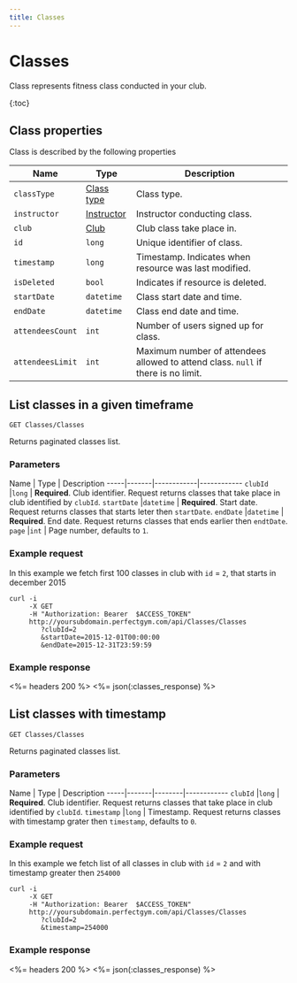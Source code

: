 ```yaml
---
title: Classes
---
```


# Classes

Class represents fitness class conducted in your club.

{:toc}


## <a name="properties"></a>Class properties

Class is described by the following properties

Name            | Type                        | Description
-----|----------|------------------------------------------
`classType`     |[Class type][ClassesType]    | Class type.
`instructor`    |[Instructor][Instructor]     | Instructor conducting class.
`club`			|[Club][Club]				  | Club class take place in.
`id`            |`long`                       | Unique identifier of class.
`timestamp`     |`long`                       | Timestamp. Indicates when resource was last modified.
`isDeleted`     |`bool`                       | Indicates if resource is deleted.
`startDate`     |`datetime`                   | Class start date and time.
`endDate`       |`datetime`                   | Class end date and time.
`attendeesCount`|`int`                        | Number of users signed up for class.
`attendeesLimit`|`int`                        | Maximum number of attendees allowed to attend class. `null` if there is no limit.




## List classes in a given timeframe

    GET Classes/Classes

Returns paginated classes list.


### Parameters

Name         | Type       | Description
-----|-------|------------|------------
`clubId`     |`long`      | **Required**. Club identifier. Request returns classes that take place in club identified by `clubId`.
`startDate`  |`datetime`  | **Required**. Start date. Request returns classes that starts leter then `startDate`.
`endDate`    |`datetime`  | **Required**. End date. Request returns classes that ends earlier then `endtDate`.
`page`       |`int`       | Page number, defaults to `1`.


### Example request

In this example we fetch first 100 classes in club with `id` = `2`, that starts in december 2015

``` command-line
curl -i 
     -X GET 
     -H "Authorization: Bearer  $ACCESS_TOKEN"  
     http://yoursubdomain.perfectgym.com/api/Classes/Classes
        ?clubId=2
        &startDate=2015-12-01T00:00:00
        &endDate=2015-12-31T23:59:59
```


### Example response

<%= headers 200 %>
<%= json(:classes_response) %>



## List classes with timestamp 

    GET Classes/Classes

Returns paginated classes list.


### Parameters

Name         | Type   | Description
-----|-------|--------|------------
`clubId`     |`long`  | **Required**. Club identifier. Request returns classes that take place in club identified by `clubId`.
`timestamp`  |`long`  | Timestamp. Request returns classes with timestamp grater then `timestamp`, defaults to `0`.


### Example request

In this example we fetch list of all classes in club with `id` = `2` and with timestamp greater then `254000`

``` command-line
curl -i 
     -X GET 
     -H "Authorization: Bearer  $ACCESS_TOKEN"  
     http://yoursubdomain.perfectgym.com/api/Classes/Classes
        ?clubId=2
        &timestamp=254000
```


### Example response

<%= headers 200 %>
<%= json(:classes_response) %>




[ClassesType]:  /api/classes/classestypes#properties
[Instructor]:  /api/instructors/instructors#properties
[Club]:  /api/clubs/clubs#properties
